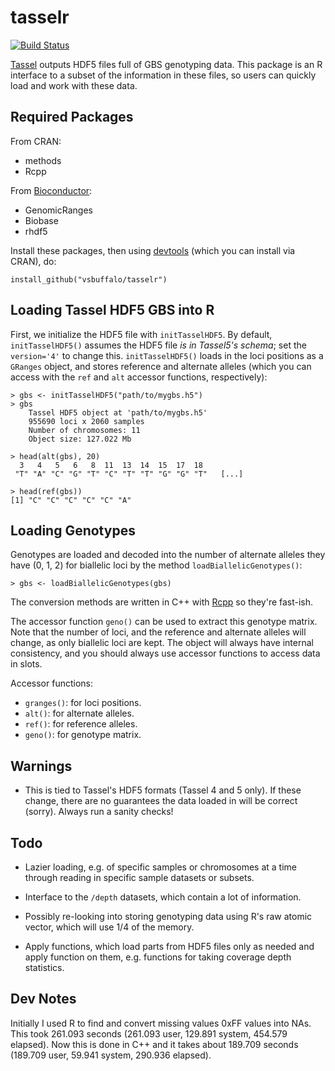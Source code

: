 # tasselr

[![Build Status](https://travis-ci.org/vsbuffalo/tasselr.svg?branch=master)](https://travis-ci.org/vsbuffalo/tasselr)

[Tassel](http://www.maizegenetics.net/index.php?option=com_content&task=view&id=89&Itemid=119)
outputs HDF5 files full of GBS genotyping data. This package is an R interface
to a subset of the information in these files, so users can quickly load and
work with these data.

## Required Packages

From CRAN:

 - methods
 - Rcpp

From [Bioconductor](http://bioconductor.org):

 - GenomicRanges
 - Biobase
 - rhdf5

Install these packages, then using
[devtools](https://github.com/hadley/devtools) (which you can install via
CRAN), do:

    install_github("vsbuffalo/tasselr")

## Loading Tassel HDF5 GBS into R

First, we initialize the HDF5 file with `initTasselHDF5`. By default,
`initTasselHDF5()` assumes the HDF5 file *is in Tassel5's schema*; set the
`version='4'` to change this. `initTasselHDF5()` loads in the loci positions
as a `GRanges` object, and stores reference and alternate alleles (which you
can access with the `ref` and `alt` accessor functions, respectively):

    > gbs <- initTasselHDF5("path/to/mygbs.h5")
    > gbs
		Tassel HDF5 object at 'path/to/mygbs.h5'
		955690 loci x 2060 samples
		Number of chromosomes: 11
		Object size: 127.022 Mb

    > head(alt(gbs), 20)
      3   4   5   6   8  11  13  14  15  17  18
     "T" "A" "C" "G" "T" "C" "T" "T" "G" "G" "T"   [...]

    > head(ref(gbs))
    [1] "C" "C" "C" "C" "C" "A"

## Loading Genotypes

Genotypes are loaded and decoded into the number of alternate alleles they have
(0, 1, 2) for biallelic loci by the method `loadBiallelicGenotypes()`:

    > gbs <- loadBiallelicGenotypes(gbs)

The conversion methods are written in C++ with [Rcpp](http://www.rcpp.org/) so
they're fast-ish.

The accessor function `geno()` can be used to extract this genotype matrix. Note
that the number of loci, and the reference and alternate alleles will change,
as only biallelic loci are kept. The object will always have internal
consistency, and you should always use accessor functions to access data in
slots.

Accessor functions:

 - `granges()`: for loci positions.
 - `alt()`: for alternate alleles.
 - `ref()`: for reference alleles.
 - `geno()`: for genotype matrix.

## Warnings

 - This is tied to Tassel's HDF5 formats (Tassel 4 and 5 only). If these
   change, there are no guarantees the data loaded in will be correct (sorry).
   Always run a sanity checks!

## Todo

 - Lazier loading, e.g. of specific samples or chromosomes at a time through
   reading in specific sample datasets or subsets.

 - Interface to the `/depth` datasets, which contain a lot of information.

 - Possibly re-looking into storing genotyping data using R's raw atomic
   vector, which will use 1/4 of the memory.

 - Apply functions, which load parts from HDF5 files only as needed and apply
   function on them, e.g. functions for taking coverage depth statistics.

## Dev Notes

Initially I used R to find and convert missing values 0xFF values into NAs.
This took 261.093 seconds (261.093 user, 129.891 system, 454.579 elapsed). Now
this is done in C++ and it takes about 189.709 seconds (189.709 user, 59.941
system, 290.936 elapsed).
